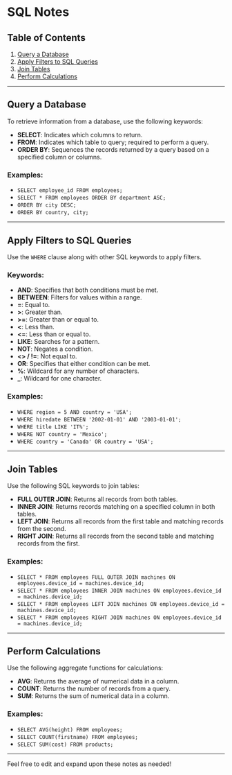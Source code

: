 # SQL Notes

## Table of Contents
1. [Query a Database](#query-a-database)
2. [Apply Filters to SQL Queries](#apply-filters-to-sql-queries)
3. [Join Tables](#join-tables)
4. [Perform Calculations](#perform-calculations)

---

## Query a Database
To retrieve information from a database, use the following keywords:

- **SELECT**: Indicates which columns to return.
- **FROM**: Indicates which table to query; required to perform a query.
- **ORDER BY**: Sequences the records returned by a query based on a specified column or columns.

### Examples:
- `SELECT employee_id FROM employees;` 
- `SELECT * FROM employees ORDER BY department ASC;`
- `ORDER BY city DESC;`
- `ORDER BY country, city;`

---

## Apply Filters to SQL Queries
Use the `WHERE` clause along with other SQL keywords to apply filters.

### Keywords:
- **AND**: Specifies that both conditions must be met.
- **BETWEEN**: Filters for values within a range.
- **=**: Equal to.
- **>**: Greater than.
- **>=**: Greater than or equal to.
- **<**: Less than.
- **<=**: Less than or equal to.
- **LIKE**: Searches for a pattern.
- **NOT**: Negates a condition.
- **<> / !=**: Not equal to.
- **OR**: Specifies that either condition can be met.
- **%**: Wildcard for any number of characters.
- **_**: Wildcard for one character.

### Examples:
- `WHERE region = 5 AND country = 'USA';`
- `WHERE hiredate BETWEEN '2002-01-01' AND '2003-01-01';`
- `WHERE title LIKE 'IT%';`
- `WHERE NOT country = 'Mexico';`
- `WHERE country = 'Canada' OR country = 'USA';`

---

## Join Tables
Use the following SQL keywords to join tables:

- **FULL OUTER JOIN**: Returns all records from both tables.
- **INNER JOIN**: Returns records matching on a specified column in both tables.
- **LEFT JOIN**: Returns all records from the first table and matching records from the second.
- **RIGHT JOIN**: Returns all records from the second table and matching records from the first.

### Examples:
- `SELECT * FROM employees FULL OUTER JOIN machines ON employees.device_id = machines.device_id;`
- `SELECT * FROM employees INNER JOIN machines ON employees.device_id = machines.device_id;`
- `SELECT * FROM employees LEFT JOIN machines ON employees.device_id = machines.device_id;`
- `SELECT * FROM employees RIGHT JOIN machines ON employees.device_id = machines.device_id;`

---

## Perform Calculations
Use the following aggregate functions for calculations:

- **AVG**: Returns the average of numerical data in a column.
- **COUNT**: Returns the number of records from a query.
- **SUM**: Returns the sum of numerical data in a column.

### Examples:
- `SELECT AVG(height) FROM employees;`
- `SELECT COUNT(firstname) FROM employees;`
- `SELECT SUM(cost) FROM products;`

---

Feel free to edit and expand upon these notes as needed!
